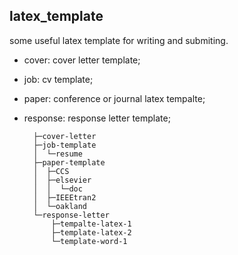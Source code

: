 ## latex_template

some useful latex template for writing and submiting.

+ cover: cover letter template;
+ job: cv template;
+ paper: conference or journal latex tempalte;
+ response: response letter template;


        ├─cover-letter
        ├─job-template
        │  └─resume
        ├─paper-template
        │  ├─CCS
        │  ├─elsevier
        │  │  └─doc
        │  ├─IEEEtran2
        │  └─oakland
        └─response-letter
            ├─tempalte-latex-1
            ├─template-latex-2
            └─template-word-1